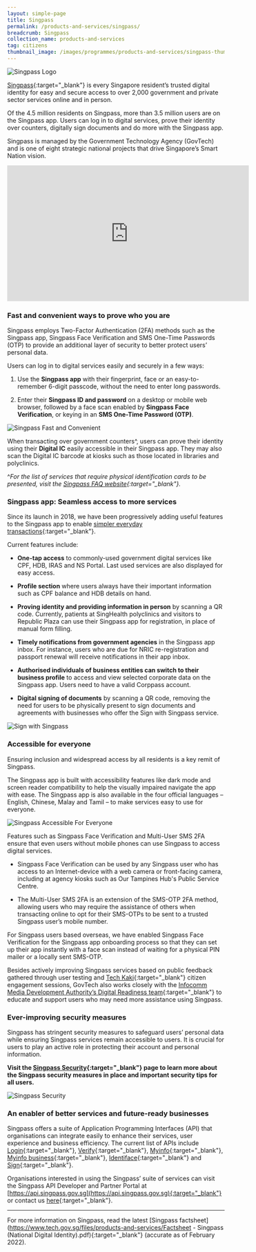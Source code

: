 ```yaml
---
layout: simple-page
title: Singpass
permalink: /products-and-services/singpass/
breadcrumb: Singpass
collection_name: products-and-services
tag: citizens
thumbnail_image: /images/programmes/products-and-services/singpass-thumbnail-new-2.jpg
---
```

![Singpass Logo](/images/programmes/products-and-services/singpass-logo-new.png)

[Singpass](https://www.singpass.gov.sg){:target="_blank"} is every Singapore resident’s trusted digital identity for easy and secure access to over 2,000 government and private sector services online and in person.

Of the 4.5 million residents on Singpass, more than 3.5 million users are on the Singpass app. Users can log in to digital services, prove their identity over counters, digitally sign documents and do more with the Singpass app. 

Singpass is managed by the Government Technology Agency (GovTech) and is one of eight strategic national projects that drive Singapore’s Smart Nation vision.

<div class="bp-youtube">
  
<iframe width="560" height="315" src="https://www.youtube.com/embed/rUZf1ZcB0NY" title="YouTube video player" frameborder="0" allow="accelerometer; autoplay; clipboard-write; encrypted-media; gyroscope; picture-in-picture" allowfullscreen=""></iframe>
  
</div>

### **Fast and convenient ways to prove who you are**

Singpass employs Two-Factor Authentication (2FA) methods such as the Singpass app, Singpass Face Verification and SMS One-Time Passwords (OTP) to provide an additional layer of security to better protect users’ personal data.

Users can log in to digital services easily and securely in a few ways:

1. Use the **Singpass app** with their fingerprint, face or an easy-to-remember 6-digit passcode, without the need to enter long passwords.

2. Enter their **Singpass ID and password** on a desktop or mobile web browser, followed by a face scan enabled by **Singpass Face Verification**, or keying in an **SMS One-Time Password (OTP)**.

![Singpass Fast and Convenient](/images/programmes/products-and-services/singpass-fast-and-convenient-2.png)

When transacting over government counters^, users can prove their identity using their **Digital IC** easily accessible in their Singpass app. They may also scan the Digital IC barcode at kiosks such as those located in libraries and polyclinics.

^*For the list of services that require physical identification cards to be presented, visit the [Singpass FAQ website](https://go.gov.sg/singpass-faq){:target="_blank"}.*

### **Singpass app: Seamless access to more services**

Since its launch in 2018, we have been progressively adding useful features to the Singpass app to enable [simpler everyday transactions](https://www.youtube.com/watch?v=zacNBxADPH4){:target="_blank"}. 

Current features include:

* **One-tap access** to commonly-used government digital services like CPF, HDB, IRAS and NS Portal. Last used services are also displayed for easy access.

* **Profile section** where users always have their important information such as CPF balance and HDB details on hand.

* **Proving identity and providing information in person** by scanning a QR code. Currently, patients at SingHealth polyclinics and visitors to Republic Plaza can use their Singpass app for registration, in place of manual form filling.

* **Timely notifications from government agencies** in the Singpass app inbox. For instance, users who are due for NRIC re-registration and passport renewal will receive notifications in their app inbox.

* **Authorised individuals of business entities can switch to their business profile** to access and view selected corporate data on the Singpass app. Users need to have a valid Corppass account.

* **Digital signing of documents** by scanning a QR code, removing the need for users to be physically present to sign documents and agreements with businesses who offer the Sign with Singpass service.

![Sign with Singpass](/images/programmes/products-and-services/singpass-sign-with-singpass-2.jpg)

### **Accessible for everyone**

Ensuring inclusion and widespread access by all residents is a key remit of Singpass. 

The Singpass app is built with accessibility features like dark mode and screen reader compatibility to help the visually impaired navigate the app with ease. The Singpass app is also available in the four official languages – English, Chinese, Malay and Tamil – to make services easy to use for everyone.

![Singpass Accessible For Everyone](/images/programmes/products-and-services/singpass-accessible-for-everyone-2.png)

Features such as Singpass Face Verification and Multi-User SMS 2FA ensure that even users without mobile phones can use Singpass to access digital services.

* Singpass Face Verification can be used by any Singpass user who has access to an Internet-device with a web camera or front-facing camera, including at agency kiosks such as Our Tampines Hub's Public Service Centre.

* The Multi-User SMS 2FA is an extension of the SMS-OTP 2FA method, allowing users who may require the assistance of others when transacting online to opt for their SMS-OTPs to be sent to a trusted Singpass user’s mobile number.

For Singpass users based overseas, we have enabled Singpass Face Verification for the Singpass app onboarding process so that they can set up their app instantly with a face scan instead of waiting for a physical PIN mailer or a locally sent SMS-OTP.

Besides actively improving Singpass services based on public feedback gathered through user testing and [Tech Kaki](https://www.tech.gov.sg/products-and-services/tech-kaki-community){:target="_blank"} citizen engagement sessions, GovTech also works closely with the [Infocomm Media Development Authority’s Digital Readiness team](https://www.imda.gov.sg/for-community/digital-readiness){:target="_blank"} to educate and support users who may need more assistance using Singpass.

### **Ever-improving security measures**

Singpass has stringent security measures to safeguard users’ personal data while ensuring Singpass services remain accessible to users. It is crucial for users to play an active role in protecting their account and personal information. 

**Visit the [Singpass Security](https://www.singpass.gov.sg/main/security/){:target="_blank"} page to learn more about the Singpass security measures in place and important security tips for all users.**

![Singpass Security](/images/programmes/products-and-services/singpass-security-measures-2.jpg)

### **An enabler of better services and future-ready businesses**

Singpass offers a suite of Application Programming Interfaces (API) that organisations can integrate easily to enhance their services, user experience and business efficiency. The current list of APIs include [Login](https://api.singpass.gov.sg/library/login/business/introduction){:target="_blank"}, [Verify](https://api.singpass.gov.sg/library/verify/business/introduction){:target="_blank"}, [Myinfo](https://api.singpass.gov.sg/library/myinfo/business/introduction){:target="_blank"}, [Myinfo business](https://api.singpass.gov.sg/library/myinfobiz/business/introduction){:target="_blank"}, [Identiface](https://api.singpass.gov.sg/library/identiface/business/introduction){:target="_blank"} and [Sign](https://api.singpass.gov.sg/library/sign/business/introduction){:target="_blank"}.

Organisations interested in using the Singpass’ suite of services can visit the Singpass API Developer and Partner Portal at [https://api.singpass.gov.sg](https://api.singpass.gov.sg){:target="_blank"} or contact us [here](https://api.singpass.gov.sg/#connect-with-us){:target="_blank"}.

---

For more information on Singpass, read the latest [Singpass factsheet](https://www.tech.gov.sg/files/products-and-services/Factsheet - Singpass (National Digital Identity).pdf){:target="_blank"} (accurate as of February 2022).